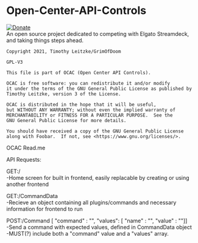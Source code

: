 # Open-Center-API-Controls
[![Donate](https://img.shields.io/badge/Donate-PayPal-green.svg)](grimofdoom@live.com)  
An open source project dedicated to competing with Elgato Streamdeck, and taking things steps ahead.

    Copyright 2021, Timothy Leitzke/GrimOfDoom

    GPL-V3

    This file is part of OCAC (Open Center API Controls).

    OCAC is free software: you can redistribute it and/or modify
    it under the terms of the GNU General Public License as published by
    Timothy Leitzke, version 3 of the License.

    OCAC is distributed in the hope that it will be useful,
    but WITHOUT ANY WARRANTY; without even the implied warranty of
    MERCHANTABILITY or FITNESS FOR A PARTICULAR PURPOSE.  See the
    GNU General Public License for more details.

    You should have received a copy of the GNU General Public License
    along with Foobar.  If not, see <https://www.gnu.org/licenses/>.
    
    
OCAC Read.me

API Requests:

GET:/  
    -Home screen for built in frontend, easily replacable by creating or using another frontend  

GET:/CommandData  
    -Recieve an object containing all plugins/commands and necessary information for frontend to run  
  
POST:/Command [ "command" : "", "values": [ "name" : "", "value" : ""]]  
    -Send a command with expected values, defined in CommandData object  
    -MUST(?) include both a "command" value and a "values" array.  
